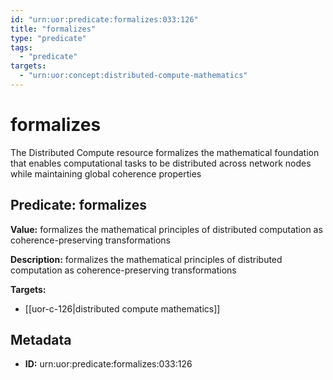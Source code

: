 ```yaml
---
id: "urn:uor:predicate:formalizes:033:126"
title: "formalizes"
type: "predicate"
tags:
  - "predicate"
targets:
  - "urn:uor:concept:distributed-compute-mathematics"
---
```


# formalizes

The Distributed Compute resource formalizes the mathematical foundation that enables computational tasks to be distributed across network nodes while maintaining global coherence properties

## Predicate: formalizes

**Value:** formalizes the mathematical principles of distributed computation as coherence-preserving transformations

**Description:** formalizes the mathematical principles of distributed computation as coherence-preserving transformations

**Targets:**

- [[uor-c-126|distributed compute mathematics]]

## Metadata

- **ID:** urn:uor:predicate:formalizes:033:126
